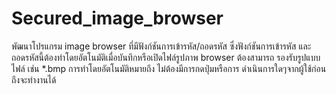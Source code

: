 # Secured_image_browser
พัฒนาโปรแกรม image browser ที่มีฟังก์ชันการเข้ารหัส/ถอดรหัส ซึ่งฟังก์ชันการเข้ารหัส และถอดรหัสนี้ต้องทําโดยอัตโนมัติเมื่อบันทึกหรือเปิดไฟล์รูปภาพ browser ต้องสามารถ รองรับรูปแบบไฟล์ เช่น *.bmp การทําโดยอัตโนมัติหมายถึง ไม่ต้องมีการกดปุ่มหรือการ ดําเนินการใดๆจากผู้ใช้ก่อนถึงจะทํางานได้
